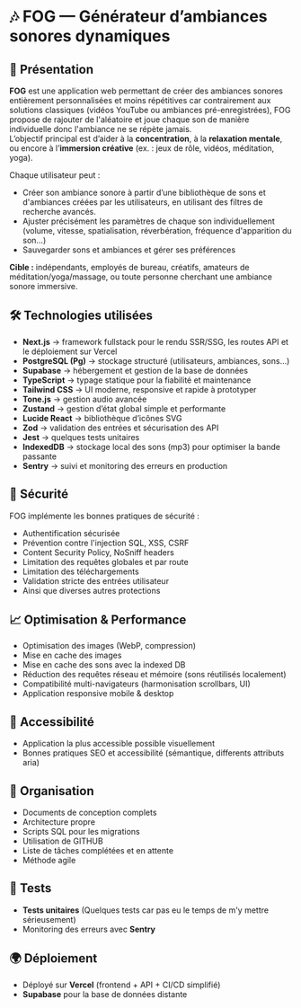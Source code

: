 # 🎶 FOG — Générateur d’ambiances sonores dynamiques

## 🌟 Présentation

**FOG** est une application web permettant de créer des ambiances sonores entièrement personnalisées et moins répétitives car contrairement aux solutions classiques (vidéos YouTube ou ambiances pré-enregistrées), FOG propose de rajouter de l'aléatoire et joue chaque son de manière individuelle donc l'ambiance ne se répète jamais.  
L’objectif principal est d’aider à la **concentration**, à la **relaxation mentale**, ou encore à l’**immersion créative** (ex. : jeux de rôle, vidéos, méditation, yoga).

Chaque utilisateur peut :

- Créer son ambiance sonore à partir d’une bibliothèque de sons et d'ambiances créées par les utilisateurs, en utilisant des filtres de recherche avancés.
- Ajuster précisément les paramètres de chaque son individuellement (volume, vitesse, spatialisation, réverbération, fréquence d'apparition du son…)
- Sauvegarder sons et ambiances et gérer ses préférences

**Cible :** indépendants, employés de bureau, créatifs, amateurs de méditation/yoga/massage, ou toute personne cherchant une ambiance sonore immersive.

## 🛠️ Technologies utilisées

- **Next.js** → framework fullstack pour le rendu SSR/SSG, les routes API et le déploiement sur Vercel
- **PostgreSQL (Pg)** → stockage structuré (utilisateurs, ambiances, sons...)
- **Supabase** → hébergement et gestion de la base de données
- **TypeScript** → typage statique pour la fiabilité et maintenance
- **Tailwind CSS** → UI moderne, responsive et rapide à prototyper
- **Tone.js** → gestion audio avancée
- **Zustand** → gestion d’état global simple et performante
- **Lucide React** → bibliothèque d’icônes SVG
- **Zod** → validation des entrées et sécurisation des API
- **Jest** → quelques tests unitaires
- **IndexedDB** → stockage local des sons (mp3) pour optimiser la bande passante
- **Sentry** → suivi et monitoring des erreurs en production

## 🔐 Sécurité

FOG implémente les bonnes pratiques de sécurité :

- Authentification sécurisée
- Prévention contre l'injection SQL, XSS, CSRF
- Content Security Policy, NoSniff headers
- Limitation des requêtes globales et par route
- Limitation des téléchargements
- Validation stricte des entrées utilisateur
- Ainsi que diverses autres protections

## 📈 Optimisation & Performance

- Optimisation des images (WebP, compression)
- Mise en cache des images
- Mise en cache des sons avec la indexed DB
- Réduction des requêtes réseau et mémoire (sons réutilisés localement)
- Compatibilité multi-navigateurs (harmonisation scrollbars, UI)
- Application responsive mobile & desktop

## 🧪 Accessibilité

- Application la plus accessible possible visuellement
- Bonnes pratiques SEO et accessibilité (sémantique, differents attributs aria)

## 🧪 Organisation

- Documents de conception complets
- Architecture propre
- Scripts SQL pour les migrations
- Utilisation de GITHUB
- Liste de tâches complétées et en attente
- Méthode agile

## 🧪 Tests

- **Tests unitaires** (Quelques tests car pas eu le temps de m'y mettre sérieusement)
- Monitoring des erreurs avec **Sentry**

## 🌍 Déploiement

- Déployé sur **Vercel** (frontend + API + CI/CD simplifié)
- **Supabase** pour la base de données distante
